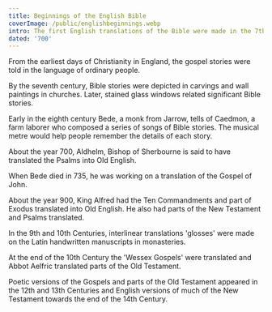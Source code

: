 ```yaml
---
title: Beginnings of the English Bible
coverImage: /public/englishbeginnings.webp
intro: The first English translations of the Bible were made in the 7th century.
dated: '700'
---
```


From the earliest days of Christianity in England, the gospel stories were told in the language of ordinary people.

By the seventh century, Bible stories were depicted in carvings and wall paintings in churches. Later, stained glass windows related significant Bible stories.

Early in the eighth century Bede, a monk from Jarrow, tells of Caedmon, a farm laborer who composed a series of songs of Bible stories. The musical metre would help people remember the details of each story.

About the year 700, Aldhelm, Bishop of Sherbourne is said to have translated the Psalms into Old English.

When Bede died in 735, he was working on a translation of the Gospel of John.

About the year 900, King Alfred had the Ten Commandments and part of Exodus translated into Old English. He also had parts of the New Testament and Psalms translated.

In the 9th and 10th Centuries, interlinear translations 'glosses' were made on the Latin handwritten manuscripts in monasteries.

At the end of the 10th Century the 'Wessex Gospels' were translated and Abbot Aelfric translated parts of the Old Testament.

Poetic versions of the Gospels and parts of the Old Testament appeared in the 12th and 13th Centuries and English versions of much of the New Testament towards the end of the 14th Century.
